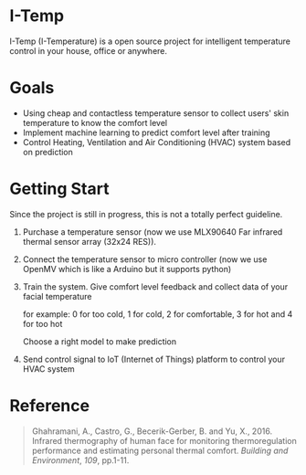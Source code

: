 # I-Temp

I-Temp (I-Temperature) is a open source project for intelligent temperature control in your house, office or anywhere.

# Goals

- Using cheap and contactless temperature sensor to collect users' skin temperature to know the comfort level
- Implement machine learning to predict comfort level after training
- Control Heating, Ventilation and Air Conditioning (HVAC) system based on prediction

# Getting Start

Since the project is still in progress, this is not a totally perfect guideline.

1. Purchase a temperature sensor (now we use MLX90640 Far infrared thermal sensor array (32x24 RES)). 

2. Connect the temperature sensor to micro controller (now we use OpenMV which is like a Arduino but it supports python)

3. Train the system. Give comfort level feedback and collect data of your facial temperature

   for example: 0 for too cold, 1 for cold, 2 for comfortable, 3 for hot and 4 for too hot 

   Choose a right model to make prediction

4. Send control signal to IoT (Internet of Things) platform to control your HVAC system

# Reference 

> Ghahramani, A., Castro, G., Becerik-Gerber, B. and Yu, X., 2016. Infrared thermography of human face for monitoring thermoregulation performance and estimating personal thermal comfort. *Building and Environment*, *109*, pp.1-11.

